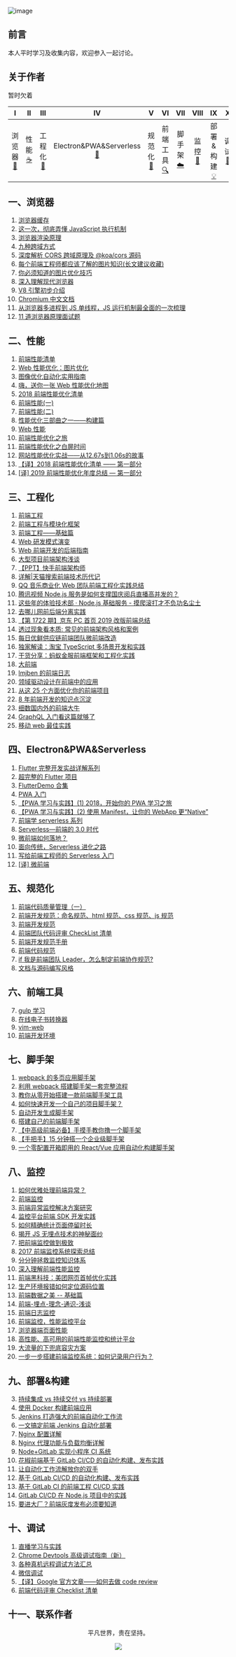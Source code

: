 ![image](./img/timg.jpg)
<br>

## 前言

本人平时学习及收集内容，欢迎参入一起讨论。

## 关于作者

暂时欠着

|              I              |           II           |             III             |                              IV                               |              V              |               VI                |            VII             |          VIII          |                IX                 |           X            |
| :-------------------------: | :--------------------: | :-------------------------: | :-----------------------------------------------------------: | :-------------------------: | :-----------------------------: | :------------------------: | :--------------------: | :-------------------------------: | :--------------------: |
| 浏览器<br />[📝](#一浏览器) | 性能<br/>[☕️](#二性能) | 工程化<br />[🐍](#三工程化) | Electron&PWA&Serverless<br />[🔗](#四Electron&PWA&Serverless) | 规范化<br />[📖](#五规范化) | 前端工具<br/> [🔍](#六前端工具) | 脚手架<br/>[☁️](#七脚手架) | 监控<br/>[📃](#八监控) | 部署&构建<br />[💡](#九部署&构建) | 调试<br/>[🔨](#十调试) |

## 一、浏览器

1. [浏览器缓存](https://github.com/ftTony/blog/issues/5)
1. [这一次，彻底弄懂 JavaScript 执行机制](https://juejin.im/post/59e85eebf265da430d571f89)
1. [浏览器渲染原理](https://github.com/ftTony/blog/issues/20)
1. [九种跨域方式](https://github.com/ftTony/blog/issues/21)
1. [深度解析 CORS 跨域原理及 @koa/cors 源码](https://mp.weixin.qq.com/s/S9NYjMAXq31zbieYBRG-rg)
1. [每个前端工程师都应该了解的图片知识(长文建议收藏)](https://mp.weixin.qq.com/s/O1n7_t4izdmpvn2mFrB-kg)
1. [你必须知道的图片优化技巧](https://mp.weixin.qq.com/s/oJy2fncLjtlt9XmPRWnqVw)
1. [深入理解现代浏览器](https://mp.weixin.qq.com/s/LkKNjrkx1V32lCjv92Cuuw)
1. [V8 引擎初步介绍](https://github.com/yanlele/node-index/tree/master/18%E5%B9%B4/12%E6%9C%88/03%E3%80%81V8%E5%BC%95%E6%93%8E%E5%88%9D%E6%AD%A5%E4%BB%8B%E7%BB%8D#%E6%B8%B2%E6%9F%93%E5%BC%95%E6%93%8E%E4%B8%8E%E7%BD%91%E9%A1%B5%E6%B8%B2%E6%9F%93)
1. [Chromium 中文文档](https://github.com/ahangchen/Chromium_doc_zh)
1. [从浏览器多进程到 JS 单线程，JS 运行机制最全面的一次梳理](https://segmentfault.com/a/1190000012925872)
1. [11 道浏览器原理面试题](https://juejin.im/post/5d89798d6fb9a06b102769b1)

## 二、性能

1. [前端性能清单](https://github.com/JohnsenZhou/Front-End-Performance-Checklist)
2. [Web 性能优化：图片优化](http://www.cnblogs.com/wizcabbit/p/web-image-optimization.html)
3. [图像优化自动化实用指南](https://mp.weixin.qq.com/s/3aosOSPut-zkqJDhBfVQ1Q)
4. [嗨，送你一张 Web 性能优化地图](https://mp.weixin.qq.com/s?__biz=MzUxMTcwOTM4Mg==&mid=2247483962&idx=1&sn=f9337ad983c6303811eb43d07d9f23d5&chksm=f96edb93ce195285943211e645cc683989826abdaaa8ab0b073a20761369ed04843c835c50b7#rd)
5. [2018 前端性能优化清单](https://juejin.im/post/5a966bd16fb9a0635172a50a)
6. [前端性能(一)](https://github.com/ftTony/blog/issues/28)
7. [前端性能(二)](https://github.com/ftTony/blog/issues/29)
8. [性能优化三部曲之一——构建篇](https://github.com/lcxfs1991/blog/issues/4)
9. [Web 性能](https://github.com/laoqiren/web-performance)
10. [前端性能优化之旅](https://github.com/alienzhou/fe-performance-journey)
11. [前端性能优化之白屏时间](https://mp.weixin.qq.com/s/N_6faORvlDSxFQMh1o2naA)
12. [网站性能优化实战——从12.67s到1.06s的故事](https://juejin.im/post/5b6fa8c86fb9a0099910ac91)
13. [【译】2018 前端性能优化清单 —— 第一部分](https://juejin.im/post/5a67e49df265da3e377c2d59)
14. [[译] 2019 前端性能优化年度总结 — 第一部分](https://juejin.im/post/5c4418006fb9a049c043545e)

## 三、工程化

1. [前端工程](https://www.zhihu.com/question/24558375)
1. [前端工程与模块化框架](https://github.com/fouber/blog/issues/4)
1. [前端工程——基础篇](https://github.com/fouber/blog/issues/10)
1. [Web 研发模式演变](https://github.com/lifesinger/blog/issues/184)
1. [Web 前端开发的后端指南](https://mp.weixin.qq.com/s/tbJ-X3_zKi4vR_1ST5maTQ)
1. [大型项目前端架构浅谈](https://juejin.im/post/5cea1f705188250640005472)
1. [【PPT】快手前端架构师](https://mp.weixin.qq.com/s/y1SX8CQmc8WROBrSBGbpgw)
1. [详解|天猫搜索前端技术历代记](https://mp.weixin.qq.com/s/R38oST2_DvxA5zrh8eQ5Eg)
1. [QQ 音乐商业化 Web 团队前端工程化实践总结](https://cloud.tencent.com/developer/article/1500013)
1. [腾讯视频 Node.js 服务是如何支撑国庆阅兵直播高并发的？](https://mp.weixin.qq.com/s/WKhALCAarFNOCQylBUryfQ)
1. [这些年的体验技术部 · Node.js 基础服务 - 摸爬滚打才不负功名尘土](https://www.yuque.com/afx/about/nodejs)
1. [去哪儿网前后端分离实践](https://mp.weixin.qq.com/s/hRYn9D8_-RDvcfV5hdCsbw)
1. [【第 1722 期】京东 PC 首页 2019 改版前端总结](https://mp.weixin.qq.com/s/prgpYTSVrBKTsO1JDrgh3Q)
1. [透过现象看本质: 常见的前端架构风格和案例](https://mp.weixin.qq.com/s/m_twmahOfn2TuZpUbjndHA)
1. [每日优鲜供应链前端团队微前端改造](https://juejin.im/post/5d7f702ce51d4561f777e258)
1. [独家解读：淘宝 TypeScript 多场景开发和实践](https://mp.weixin.qq.com/s/N6Jmrbi-3AY_uo_lc-dBiw)
1. [干货分享：蚂蚁金服前端框架和工程化实践](https://mp.weixin.qq.com/s/6-yjR_CsHaWUI8YqLK25rA)
1. [大前端](https://github.com/azl397985856/automate-everything)
1. [lmjben 的前端日志](https://lmjben.github.io/blog/)
1. [领域驱动设计在前端中的应用](https://github.com/Vincedream/ddd-fe-demo)
1. [从这 25 个方面优化你的前端项目](https://mp.weixin.qq.com/s/awkX87vt9Gp23YfRE01C4A)
1. [8 年前端开发的知识点沉淀](https://juejin.im/post/5d0878aaf265da1b83338f74)
1. [细数国内外的前端大牛](https://juejin.im/post/5a9224c6f265da4e710f7786)
1. [GraphQL 入门看这篇就够了](https://mp.weixin.qq.com/s/cpPN5o_mbti9H8e-kZAY5Q)
1. [移动 web 最佳实践](https://juejin.im/post/5d759f706fb9a06afa32adec)

## 四、Electron&PWA&Serverless

1. [Flutter 完整开发实战详解系列](https://github.com/CarGuo/GSYFlutterBook)
1. [超完整的 Flutter 项目](https://github.com/CarGuo/GSYGithubAppFlutter)
1. [FlutterDemo 合集](https://github.com/OpenFlutter/Flutter-Notebook)
1. [PWA 入门](https://zhuanlan.zhihu.com/p/32601560)
1. [【PWA 学习与实践】(1) 2018，开始你的 PWA 学习之旅](https://github.com/alienzhou/blog/issues/2)
1. [【PWA 学习与实践】(2) 使用 Manifest，让你的 WebApp 更“Native”](https://github.com/alienzhou/blog/issues/3)
1. [前端学 serverless 系列](https://juejin.im/post/5d1c9380f265da1bc94f098e)
1. [Serverless—前端的 3.0 时代](https://mp.weixin.qq.com/s/4ljo3QuwgGEzQ5OHqOA01w)
1. [微前端如何落地？](https://juejin.im/post/5d1d8d426fb9a07efe2dda40)
2. [面向传统，Serverless 进化之路](https://mp.weixin.qq.com/s/DSFms7ovOMMuhe914Z7vcw)
3. [写给前端工程师的 Serverless 入门](https://mp.weixin.qq.com/s/JXDMAmKfUOj4V66yVaT_6Q)
4. [[译] 微前端](https://juejin.im/post/5d0e367b6fb9a07ebf4b781a)

## 五、规范化

1. [前端代码质量管理（一）](https://juejin.im/post/5cb5c3445188256c83279255)
1. [前端开发规范：命名规范、html 规范、css 规范、js 规范](https://juejin.im/post/592d4a5b0ce463006b43b6da)
1. [前端开发规范](https://github.com/senntyou/blogs/blob/master/architecture/3.md)
1. [前端团队代码评审 CheckList 清单](https://juejin.im/post/5d1c6550518825330a3bfa01)
1. [前端开发规范手册](https://github.com/Aaaaaashu/Guide)
1. [前端代码规范](https://github.com/airbnb/javascript)
1. [if 我是前端团队 Leader，怎么制定前端协作规范?](https://juejin.im/post/5d3a7134f265da1b5d57f1ed)
1. [文档与源码编写风格](https://github.com/fex-team/styleguide)

## 六、前端工具

7.  [gulp 学习](https://www.gulpjs.com.cn/)
8.  [在线电子书转换器](http://cn.epubee.com/)
9.  [vim-web](https://github.com/jaywcjlove/vim-web)
11. [前端开发环境](http://fe.surge.sh/guide/)

## 七、脚手架

1. [webpack 的多页应用脚手架](https://github.com/Array-Huang/webpack-seed)
1. [利用 webpack 搭建脚手架一套完整流程](https://mp.weixin.qq.com/s/23f64lu-qAEAK76lFYyzow)
1. [教你从零开始搭建一款前端脚手架工具](https://juejin.im/post/5c237d1a5188256b9e0f21e1)
1. [如何快速开发一个自己的项目脚手架？](https://github.com/alienzhou/blog/issues/29)
1. [自动开发生成脚手架](https://github.com/yanlele/le-cli)
1. [搭建自己的前端脚手架](https://github.com/senntyou/blogs/blob/master/advanced/13.md)
1. [【中高级前端必备】手摸手教你撸一个脚手架](https://mp.weixin.qq.com/s/noKG8ylD2EbsB1dENh2xug)
1. [【手把手】15 分钟搭一个企业级脚手架](https://juejin.im/post/5d650613f265da03951a0364)
1. [一个零配置开箱即用的 React/Vue 应用自动化构建脚手架](https://github.com/JowayYoung/bruce-cli)

## 八、监控

1. [如何优雅处理前端异常？](https://zhuanlan.zhihu.com/p/51800345)
2. [前端监控](https://juejin.im/post/5b5dcfb46fb9a04f8f37afbb)
3. [前端异常监控解决方案研究](https://cdc.tencent.com/2018/09/13/frontend-exception-monitor-research/)
4. [监控平台前端 SDK 开发实践](https://tech.meituan.com/2017/09/07/hunt-sdk-practice.html)
5. [如何精确统计页面停留时长](https://techblog.toutiao.com/2018/06/05/ru-he-jing-que-tong-ji-ye-mian-ting-liu-shi-chang/)
6. [揭开 JS 无埋点技术的神秘面纱](http://unclechen.github.io/2018/06/24/%E6%8F%AD%E5%BC%80JS%E6%97%A0%E5%9F%8B%E7%82%B9%E6%8A%80%E6%9C%AF%E7%9A%84%E7%A5%9E%E7%A7%98%E9%9D%A2%E7%BA%B1/)
7. [把前端监控做到极致](https://zhuanlan.zhihu.com/p/32262716)
8. [2017 前端监控系统探索总结](https://juejin.im/post/5a3e121451882533f01ec66d)
9. [分分钟拯救监控知识体系](https://mp.weixin.qq.com/s/6sxfAG1Ngr6s8Zz4zE-ncQ)
10. [深入理解前端性能监控](https://juejin.im/post/5caaacc0e51d452b45296487)
11. [前端黑科技：美团网页首帧优化实践](https://juejin.im/post/5bee7dd4e51d451f5b54cbb4)
12. [生产环境报错如何定位源码位置](https://mp.weixin.qq.com/s/ICfqj2SgTD_QEC0KH8G9vg)
13. [前端数据之美 -- 基础篇](http://fex.baidu.com/blog/2014/05/front_end-data/)
14. [前端-埋点-理念-通识-浅谈](https://juejin.im/post/5d182a3bf265da1b667bf0be)
15. [前端日志监控](https://github.com/a597873885/webfunny_monitor)
16. [前端监控，性能监控平台](https://github.com/kisslove/web-monitoring)
17. [浏览器端页面性能](https://github.com/wangweianger/web-report-sdk)
18. [高性能、高可用的前端性能监控和统计平台](https://github.com/wangweianger/zanePerfor)
19. [大流量的下兜底容灾方案](https://www.barretlee.com/blog/2015/09/16/backup-solution-at-big-traffic/)
20. [一步一步搭建前端监控系统：如何记录用户行为？](https://juejin.im/post/5d44ec1cf265da039a2869c0)

## 九、部署&构建

3. [持续集成 vs 持续交付 vs 持续部署](https://mp.weixin.qq.com/s/Y09_FYS2IWae24geE7tK-Q)
4. [使用 Docker 构建前端应用](https://zhuanlan.zhihu.com/p/39241059)
5. [Jenkins 打造强大的前端自动化工作流](https://juejin.im/post/5ad1980e6fb9a028c42ea1be)
6. [一文搞定前端 Jenkins 自动化部署](https://mp.weixin.qq.com/s/DLXnbY3AcZHMgrPw0T28mQ)
7. [Nginx 配置详解](https://www.cnblogs.com/knowledgesea/p/5175711.html)
8. [Nginx 代理功能与负载均衡详解](https://www.cnblogs.com/knowledgesea/p/5199046.html)
9. [Node+GitLab 实现小程序 CI 系统](https://mp.weixin.qq.com/s/5NsY5cj0n1AuU0-zT1VrEQ)
10. [花椒前端基于 GitLab CI/CD 的自动化构建、发布实践](https://mp.weixin.qq.com/s/0VtDFv5bxJp2OyJGufBV0w)
11. [让自动化工作流解放你的双手](https://mp.weixin.qq.com/s/MJX5pVwugKsRO__fjhPVmg)
12. [基于 GitLab CI/CD 的自动化构建、发布实践](https://mp.weixin.qq.com/s/z2f1i2FgrVGofQR6nKTd1A)
13. [基于 GitLab CI 的前端工程 CI/CD 实践](https://github.com/giscafer/front-end-manual/issues/27)
14. [GitLab CI/CD 在 Node.js 项目中的实践](https://mp.weixin.qq.com/s/AY1nJA0T7YS2YnW-GNMPFQ)
15. [要进大厂？前端灰度发布必须要知道](https://mp.weixin.qq.com/s/54GgUM1saYvZCRP1sJ0Kug)

## 十、调试

1. [直播学习与实践](https://github.com/ftTony/blog/issues/4)
2. [Chrome Devtools 高级调试指南（新）](https://mp.weixin.qq.com/s/tF30zFXzuI7e2fko0sgBEQ)
3. [各种真机远程调试方法汇总](https://github.com/jieyou/remote_inspect_web_on_real_device)
4. [微信调试](https://github.com/wuchangming/spy-debugger)
5. [【译】Google 官方文章——如何去做 code review](https://juejin.im/post/5d80c27cf265da03e61b45c7)
6. [前端代码评审 Checklist 清单](https://github.com/fengshi123/blog/issues/1)

## 十一、联系作者

<div align="center">
    <p>
        平凡世界，贵在坚持。
    </p>
    <img src="./img/contact.png" />
</div>
